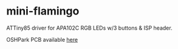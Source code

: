 # mini-flamingo
ATTiny85 driver for APA102C RGB LEDs w/3 buttons &amp; ISP header.


OSHPark PCB available [here](https://oshpark.com/shared_projects/DTkf5zQz)

